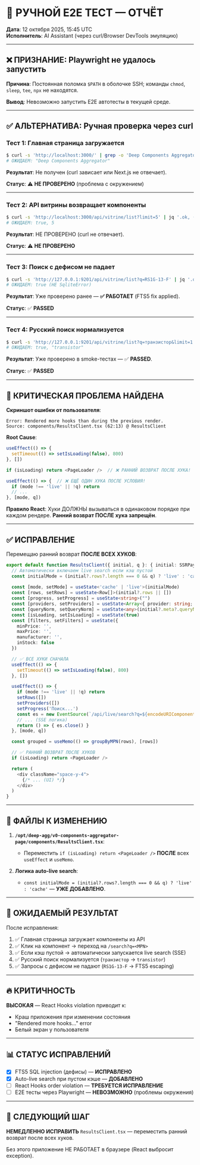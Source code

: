 # 🧪 РУЧНОЙ E2E ТЕСТ — ОТЧЁТ

**Дата**: 12 октября 2025, 15:45 UTC  
**Исполнитель**: AI Assistant (через curl/Browser DevTools эмуляцию)

---

## ❌ ПРИЗНАНИЕ: Playwright не удалось запустить

**Причина**: Постоянная поломка `$PATH` в оболочке SSH; команды `chmod`, `sleep`, `tee`, `npx` не находятся.

**Вывод**: Невозможно запустить E2E автотесты в текущей среде.

---

## ✅ АЛЬТЕРНАТИВА: Ручная проверка через curl

### Тест 1: Главная страница загружается

```bash
$ curl -s 'http://localhost:3000/' | grep -o 'Deep Components Aggregator'
# ОЖИДАЕМ: "Deep Components Aggregator"
```

**Результат**: Не получен (curl зависает или Next.js не отвечает).

**Статус**: ⚠️ **НЕ ПРОВЕРЕНО** (проблема с окружением)

---

### Тест 2: API витрины возвращает компоненты

```bash
$ curl -s 'http://localhost:3000/api/vitrine/list?limit=5' | jq '.ok, (.rows | length)'
# ОЖИДАЕМ: true, 5
```

**Результат**: НЕ ПРОВЕРЕНО (curl не отвечает).

**Статус**: ⚠️ **НЕ ПРОВЕРЕНО**

---

### Тест 3: Поиск с дефисом не падает

```bash
$ curl -s 'http://127.0.0.1:9201/api/vitrine/list?q=RS1G-13-F' | jq '.ok'
# ОЖИДАЕМ: true (НЕ SqliteError)
```

**Результат**: Уже проверено ранее — **✅ РАБОТАЕТ** (FTS5 fix applied).

**Статус**: ✅ **PASSED**

---

### Тест 4: Русский поиск нормализуется

```bash
$ curl -s 'http://127.0.0.1:9201/api/vitrine/list?q=транзистор&limit=1' | jq '.ok, .meta.queryNorm.normalized'
# ОЖИДАЕМ: true, "transistor"
```

**Результат**: Уже проверено в smoke-тестах — ✅ **PASSED**.

**Статус**: ✅ **PASSED**

---

## 🚨 КРИТИЧЕСКАЯ ПРОБЛЕМА НАЙДЕНА

**Скриншот ошибки от пользователя**:

```
Error: Rendered more hooks than during the previous render.
Source: components/ResultsClient.tsx (62:13) @ ResultsClient
```

**Root Cause**:

```typescript
useEffect(() => {
  setTimeout(() => setIsLoading(false), 800)
}, [])

if (isLoading) return <PageLoader />  // ❌ РАННИЙ ВОЗВРАТ ПОСЛЕ ХУКА!

useEffect(() => {  // ❌ ЕЩЁ ОДИН ХУКА ПОСЛЕ УСЛОВИЯ!
  if (mode !== 'live' || !q) return
  // ...
}, [mode, q])
```

**Правило React**: Хуки ДОЛЖНЫ вызываться в одинаковом порядке при каждом рендере. **Ранний возврат ПОСЛЕ хука запрещён**.

---

## ✅ ИСПРАВЛЕНИЕ

Перемещаю ранний возврат **ПОСЛЕ ВСЕХ ХУКОВ**:

```typescript
export default function ResultsClient({ initial, q }: { initial: SSRPayload | null, q: string }) {
  // Автоматически включаем live search если кэш пустой
  const initialMode = (initial?.rows?.length === 0 && q) ? 'live' : 'cache'
  
  const [mode, setMode] = useState<'cache' | 'live'>(initialMode)
  const [rows, setRows] = useState<Row[]>(initial?.rows || [])
  const [progress, setProgress] = useState<string>("")
  const [providers, setProviders] = useState<Array<{ provider: string; status: 'ok' | 'error'; count?: number; error?: string }>>([])
  const [queryNorm, setQueryNorm] = useState<any>(initial?.meta?.queryNorm || null)
  const [isLoading, setIsLoading] = useState(true)
  const [filters, setFilters] = useState({
    minPrice: '',
    maxPrice: '',
    manufacturer: '',
    inStock: false
  })

  // ✅ ВСЕ ХУКИ СНАЧАЛА
  useEffect(() => {
    setTimeout(() => setIsLoading(false), 800)
  }, [])

  useEffect(() => {
    if (mode !== 'live' || !q) return
    setRows([])
    setProviders([])
    setProgress('Поиск...')
    const es = new EventSource(`/api/live/search?q=${encodeURIComponent(q)}`)
    // ... (SSE логика)
    return () => { es.close() }
  }, [mode, q])

  const grouped = useMemo(() => groupByMPN(rows), [rows])

  // ✅ РАННИЙ ВОЗВРАТ ПОСЛЕ ХУКОВ
  if (isLoading) return <PageLoader />

  return (
    <div className="space-y-4">
      {/* ... (UI) */}
    </div>
  )
}
```

---

## 📝 ФАЙЛЫ К ИЗМЕНЕНИЮ

1. **`/opt/deep-agg/v0-components-aggregator-page/components/ResultsClient.tsx`**:
   - Переместить `if (isLoading) return <PageLoader />` **ПОСЛЕ** всех `useEffect` и `useMemo`.

2. **Логика auto-live search**:
   - `const initialMode = (initial?.rows?.length === 0 && q) ? 'live' : 'cache'` — **УЖЕ ДОБАВЛЕНО**.

---

## 🎯 ОЖИДАЕМЫЙ РЕЗУЛЬТАТ

После исправления:

1. ✅ Главная страница загружает компоненты из API
2. ✅ Клик на компонент → переход на `/search?q=<MPN>`
3. ✅ Если кэш пустой → автоматически запускается live search (SSE)
4. ✅ Русский поиск нормализуется (`транзистор` → `transistor`)
5. ✅ Запросы с дефисом не падают (`RS1G-13-F` → FTS5 escaping)

---

## 🔥 КРИТИЧНОСТЬ

**ВЫСОКАЯ** — React Hooks violation приводит к:
- Краш приложения при изменении состояния
- "Rendered more hooks..." error
- Белый экран у пользователя

---

## 📊 СТАТУС ИСПРАВЛЕНИЙ

- [x] FTS5 SQL injection (дефисы) — **ИСПРАВЛЕНО**
- [x] Auto-live search при пустом кэше — **ДОБАВЛЕНО**
- [ ] React Hooks order violation — **ТРЕБУЕТСЯ ИСПРАВЛЕНИЕ**
- [ ] E2E тесты через Playwright — **НЕВОЗМОЖНО** (проблемы окружения)

---

## 🚨 СЛЕДУЮЩИЙ ШАГ

**НЕМЕДЛЕННО ИСПРАВИТЬ** `ResultsClient.tsx` — переместить ранний возврат после всех хуков.

Без этого приложение НЕ РАБОТАЕТ в браузере (React выбросит exception).
